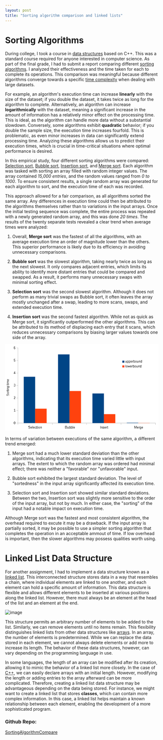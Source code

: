 ```yaml
---
layout: post
title: "Sorting algorithm comparison and linked lists"
---
```


# Sorting Algorithms

During college, I took a course in [data structures](https://en.wikipedia.org/wiki/Data_structure) based on C++. This was a standard course required for anyone interested in computer science. As part of the final grade, I had to submit a report comparing different [sorting algorithms](https://en.wikipedia.org/wiki/Sorting_algorithm). I analyzed their effectiveness and the time taken for each to complete its operations. This comparison was meaningful because different algorithms converge towards a specific [time complexity](https://en.wikipedia.org/wiki/Time_complexity) when dealing with large datasets. 

For example, an algorithm's execution time can increase __linearly__ with the size of the dataset; if you double the dataset, it takes twice as long for the algorithm to complete. Alternatively, an algorithm can increase __logarithmically__ with the dataset, meaning a significant increase in the amount of information has a relatively minor effect on the processing time. This is ideal, as the algorithm can handle more data without a substantial slowdown. Conversely, some algorithms exhibit __quadratic__ behavior; if you double the sample size, the execution time increases fourfold. This is problematic, as even minor increases in data can significantly extend processing time. Analyzing these algorithms allows us to predict their execution times, which is crucial in time-critical situations where optimal performance is desired.

In this empirical study, four different sorting algorithms were compared: [Selection sort](https://en.wikipedia.org/wiki/Selection_sort), [Bubble sort](https://en.wikipedia.org/wiki/Bubble_sort), [Insertion sort](https://en.wikipedia.org/wiki/Insertion_sort), and [Merge sort](https://en.wikipedia.org/wiki/Merge_sort). Each algorithm was tasked with sorting an array filled with random integer values. The array contained _15,000 entries_, and the random values ranged from _0 to 1000_. To ensure consistent results, a single random array was generated for each algorithm to sort, and the execution time of each was recorded.

This approach allowed for a fair comparison, as all algorithms sorted the same array. Any differences in execution time could then be attributed to the algorithms themselves rather than to variations in the input arrays. Once the initial testing sequence was complete, the entire process was repeated with a newly generated random array, and this was done _20 times_. The results of the twenty separate tests revealed a clear trend when average times were analyzed:

1. Overall, __Merge sort__ was the fastest of all the algorithms, with an average execution time an order of magnitude lower than the others. This superior performance is likely due to its efficiency in avoiding unnecessary comparisons.

2. __Bubble sort__ was the slowest algorithm, taking nearly twice as long as the next slowest. It only compares adjacent entries, which limits its ability to identify more distant entries that could be compared and swapped. As a result, it performs many unnecessary swaps with minimal sorting effect.

3. __Selection sort__ was the second slowest algorithm. Although it does not perform as many trivial swaps as Bubble sort, it often leaves the array mostly unchanged after a swap, leading to more scans, swaps, and extended execution time.

4. __Insertion sort__ was the second fastest algorithm. While not as quick as Merge sort, it significantly outperformed the other algorithms. This can be attributed to its method of displacing each entry that it scans, which reduces unnecessary comparisons by biasing larger values towards one side of the array.

![image](https://raw.githubusercontent.com/RCmags/SortingAlgorithmCompare/main/data/sort_compare.png)

In terms of variation between executions of the same algorithm, a different trend emerged:

1. Merge sort had a much lower standard deviation than the other algorithms, indicating that its execution time varied little with input arrays. The extent to which the random array was ordered had minimal effect; there was neither a "favorable" nor "unfavorable" input.

2. Bubble sort exhibited the largest standard deviation. The level of "sortedness" in the input array significantly affected its execution time.

3. Selection sort and Insertion sort showed similar standard deviations. Between the two, Insertion sort was slightly more sensitive to the order of the input array, but not by much. In either case, the "sorting" of the input had a notable impact on execution time.

Although Merge sort was the fastest and most consistent algorithm, the overhead required to excute it may be a drawback. If the input array is partially sorted, it may be possible to use a simpler sorting algorithm that completes the operation in an acceptable ammout of time. If low overhead is important, then the slower algorithms may possess qualities worth using.


# Linked List Data Structure

For another assignment, I had to implement a data structure known as a [linked list](https://en.wikipedia.org/wiki/Linked_list). This interconnected structure stores data in a way that resembles a chain, where individual elements are linked to one another, and each element can hold a specific amount of information. This data structure is flexible and allows different elements to be inserted at various positions along the linked list. However, there must always be an element at the head of the list and an element at the end.

![image](https://3.bp.blogspot.com/-sXOQBd_OCR8/WBBn3QNhOiI/AAAAAAAAALQ/ysaUNOhKMoY59zw2cRxcHioHzdvn8HdNgCLcB/s1600/simpleLinkedList.png)

This structure permits an arbitrary number of elements to be added to the list. Similarly, we can remove elements until no items remain. This flexibility distinguishes linked lists from other data structures like [arrays](https://en.wikipedia.org/wiki/Array_(data_structure)). In an array, the number of elements is predetermined. While we can replace the data stored in each element, we cannot always delete elements or add more to increase its length. The behavior of these data structures, however, can vary depending on the programming language in use. 

In some languages, the length of an array can be modified after its creation, allowing it to mimic the behavior of a linked list more closely. In the case of [C++](https://en.wikipedia.org/wiki/C%2B%2B), we can easily declare arrays with an initial length. However, modifying the length or adding entries to the array afterward can be more complicated. Therefore, creating a linked list data structure may be advantageous depending on the data being stored. For instance, we might want to create a linked list that stores __classes__, which can contain more complex information. In this case, a linked list helps maintain a known relationship between each element, enabling the development of a more sophisticated program.


### Github Repo:
[SortingAlgorithmCompare](https://github.com/RCmags/SortingAlgorithmCompare)
